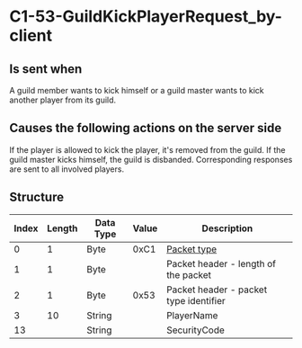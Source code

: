 # C1-53-GuildKickPlayerRequest_by-client

## Is sent when

A guild member wants to kick himself or a guild master wants to kick another player from its guild.

## Causes the following actions on the server side

If the player is allowed to kick the player, it's removed from the guild. If the guild master kicks himself, the guild is disbanded. Corresponding responses are sent to all involved players.

## Structure

| Index | Length | Data Type | Value | Description |
|-------|--------|-----------|-------|-------------|
| 0 | 1 |   Byte   | 0xC1  | [Packet type](PacketTypes.md) |
| 1 | 1 |    Byte   |      | Packet header - length of the packet |
| 2 | 1 |    Byte   | 0x53  | Packet header - packet type identifier |
| 3 | 10 | String |  | PlayerName |
| 13 |  | String |  | SecurityCode |